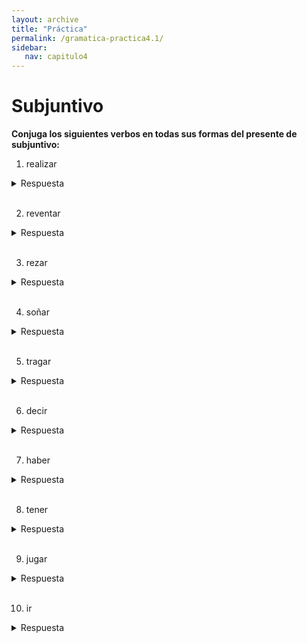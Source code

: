 ```yaml
---
layout: archive
title: "Práctica"
permalink: /gramatica-practica4.1/
sidebar:
   nav: capitulo4
---
```

# Subjuntivo
**Conjuga los siguientes verbos en todas sus formas del presente de subjuntivo:**

1.  realizar
<details><summary markdown="span">Respuesta</summary>
  yo realice  
  tu realices  
  él/ella/usted realice  
  nosotros realicemos  
  vosotros realicéis  
  ellos/ellas/ustedes realicen  
</details>
<br/>

2.  reventar
<details><summary markdown="span">Respuesta</summary>
# yo reviente
# tú revientes
# él/ella/usted reviente
# nosotros reventemos
# vosotros reventéis
# ellos/ellas/ustedes revienten
</details>
<br/>

3.  rezar
<details><summary markdown="span">Respuesta</summary>
# yo rece
# tú reces
# él/ella/usted rece
# nosotros recemos
# vosotros recéis
# ellos/ellas/ustedes recen
</details>
<br/>

4.  soñar
<details><summary markdown="span">Respuesta</summary>
# yo sueñe
# tú sueñes
# él/ella/usted sueñe
# nosotros soñemos
# vosotros soñéis
# ellos/ellas/ustedes sueñen
</details>
<br/>

5. tragar
<details><summary markdown="span">Respuesta</summary>
# yo trague
# tú tragues
# él/ella/usted trague
# nosotros traguemos
# vosotros traguéis
# ellos/ellas/ustedes traguen
</details>
<br/>

6. decir
<details><summary markdown="span">Respuesta</summary>
# yo diga
# tú digas
# él/ella/usted diga
# nosotros digamos
# vosotros digáis
# ellos/ellas/ustedes digan
</details>
<br/>

7. haber
<details><summary markdown="span">Respuesta</summary>
# yo haya
# tú hayas
# él/ella/usted haya
# nosotros hayamos
# vosotros hayáis
# ellos/ellas/ustedes hayan
</details>
<br/>

8. tener
<details><summary markdown="span">Respuesta</summary>
# yo tenga
# tú tengas
# él/ella/usted tenga
# nosotros tengamos
# vosotros tengáis
# ellos/ellas/ustedes tengan
</details>
<br/>

9. jugar
<details><summary markdown="span">Respuesta</summary>
# yo juegue
# tú juegues
# él/ella/usted juegue
# nosotros juguemos
# vosotros juguéis
# ellos/ellas/ustedes jueguen
</details>
<br/>

10. ir
<details><summary markdown="span">Respuesta</summary>
# yo vaya
# tú vayas
# él/ella/usted vaya
# nosotros vayamos
# vosotros vayáis
# ellos/ellas/ustedes vayan
</details>
<br/>

